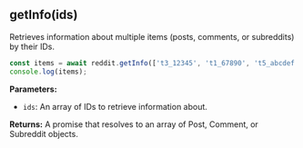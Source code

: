 ## getInfo(ids)

Retrieves information about multiple items (posts, comments, or subreddits) by their IDs.

```typescript
const items = await reddit.getInfo(['t3_12345', 't1_67890', 't5_abcdef']);
console.log(items);
```

**Parameters:**

- `ids`: An array of IDs to retrieve information about.

**Returns:** A promise that resolves to an array of Post, Comment, or Subreddit objects.
